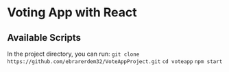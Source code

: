 # Voting App with React

## Available Scripts

In the project directory, you can run:
```git clone https://github.com/ebrarerdem32/VoteAppProject.git```
 ```cd voteapp```
 ```npm start```


